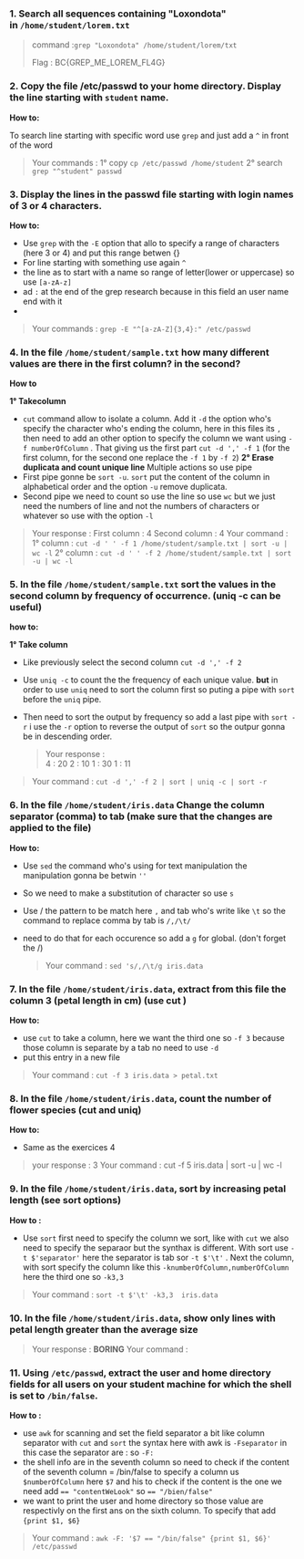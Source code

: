 ### 1. Search all sequences containing "Loxondota" in `/home/student/lorem.txt`
 
 > command :`grep "Loxondota" /home/student/lorem/txt`
 > 
 > Flag : BC{GREP_ME_LOREM_FL4G}
    
### 2. Copy the file /etc/passwd to your home directory. Display the line starting with `student` name.
**How to:**

To search line starting with specific word use `grep` and just add a `^` in front of the word 

> Your commands : 1° copy `cp /etc/passwd /home/student`
 2° search `grep "^student" passwd`
    
### 3. Display the lines in the passwd file starting with login names of 3 or 4 characters.
**How to:**

- Use `grep` with the `-E` option that allo to specify a range of characters (here 3 or 4) and put this range betwen {}
- For line starting with something use again `^`
- the line as to start with a name so range of letter(lower or uppercase) so use `[a-zA-z]`
- ad `:` at the end of the grep research because in this field an user name end with it
- 
   
 > Your commands : `grep -E "^[a-zA-Z]{3,4}:" /etc/passwd`
    
### 4. In the file `/home/student/sample.txt` how many different values are there in the first column? in the second?
**How to**

**1° Takecolumn** 
- `cut`  command allow to isolate a column. Add it `-d` the option who's specify the character who's ending the column, here in this files its `,` then need to add an other option to specify the column we want using `-f numberOfColumn` . That giving us the first part `cut -d ',' -f 1` (for the first column, for the second one replace the `-f 1` by `-f 2`)
**2° Erase duplicata and count unique line**
Multiple actions so use pipe
- First pipe gonne be `sort -u`. `sort` put the content of the column in alphabetical order and the option `-u` remove duplicata.
- Second pipe we need to count so use the line so use `wc` but we just need the numbers of line and not the numbers of characters or whatever so use with the option `-l`

> Your response :  First column : 4 Second column : 4
 > Your command :
 > 1° column : `cut -d ' ' -f 1 /home/student/sample.txt | sort -u | wc -l`
 > 2° column : `cut -d ' ' -f 2 /home/student/sample.txt | sort -u | wc -l`

### 5. In the file `/home/student/sample.txt` sort the values in the second column by frequency of occurrence. (uniq -c can be useful)
**how to:**

**1° Take column**
- Like previously select the second column `cut -d ',' -f 2`
- Use `uniq -c` to count the the frequency of each unique value. **but** in order to use `uniq` need to sort the column first so puting a pipe with `sort` before the `uniq` pipe.
- Then need to sort the output by frequency so add a last pipe with `sort -r` i use the `-r` option to reverse the output of `sort` so the outpur gonna be in descending order.
    
  > Your response :    
 4 : 20
 2 : 10
 1 : 30
 1 : 11
 > Your command : `cut -d ',' -f 2 | sort | uniq -c | sort -r`
    
### 6. In the file `/home/student/iris.data` Change the column separator (comma) to tab (make sure that the changes are applied to the file)
**How to:**
- Use `sed` the command who's using for text manipulation the manipulation gonna be betwin `''`
- So we need to make a substitution of character so use `s`
- Use / the pattern to be match here `,` and tab who's write like `\t` so the command to replace comma by tab is `/,/\t/`
- need to do that for each occurence so add a `g` for global. (don't forget the /)

  > Your command : `sed 's/,/\t/g iris.data`
    
### 7. In the file `/home/student/iris.data`, extract from this file the column 3 (petal length in cm) (use cut )
**How to:**
- use `cut` to take a column, here we want the third one so `-f 3` because those column is separate by a tab no need to use `-d`
- put this entry in a new file 


 > Your command : `cut -f 3 iris.data > petal.txt`
    
### 8. In the file `/home/student/iris.data`, count the number of flower species (cut and uniq)
**How to:**

- Same as the exercices 4
 
 >your response : 3
 Your command : cut -f 5 iris.data | sort -u | wc -l
    
### 9. In the file `/home/student/iris.data`, sort by increasing petal length (see sort options)
**How to :**
- Use `sort` first need to specify the column we sort, like with `cut` we also need to specify the separaor but the synthax is different. With sort use `-t $'separator'` here the separator is tab sor `-t $'\t'` . Next the column, with sort specify the column like this `-knumberOfColumn,numberOfColumn`  here the third one so `-k3,3` 

 
> Your command :  `sort -t $'\t' -k3,3  iris.data`
    
### 10. In the file `/home/student/iris.data`, show only lines with petal length greater than the average size
    
 > Your response :  **BORING**
> Your command : 
    
### 11. Using `/etc/passwd`, extract the user and home directory fields for all users on your student machine for which the shell is set to `/bin/false`.
**How to :**
- use `awk` for scanning and set the field separator a bit like column separator with `cut` and `sort` the syntax here with awk is `-Fseparator` in this case the separator are : so `-F:` 
- the shell info are in the seventh column so need to check if the content of the seventh column = /bin/false to specify a column us `$numberOfColumn` here `$7` and his to check if the content is the one we need add `== "contentWeLook"` so `== "/bien/false"`
- we want to print the user and home directory so those value are respectivly on the first ans on the sixth column. To specify that add `{print $1, $6}`

 > Your command : `awk -F: '$7 == "/bin/false" {print $1, $6}' /etc/passwd`
